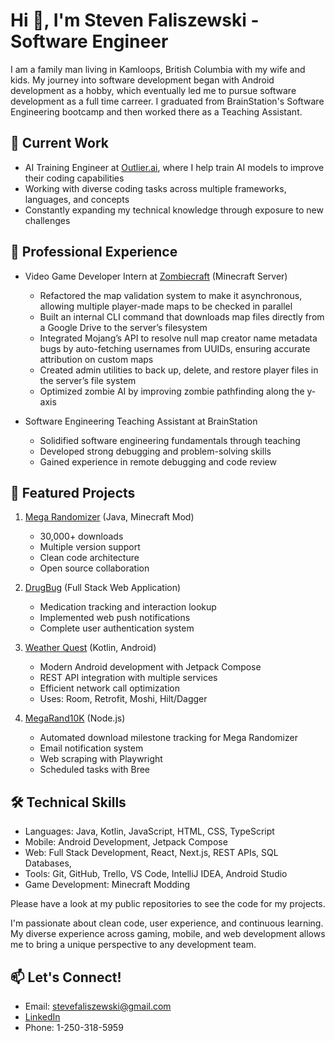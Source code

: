 # Hi 👋, I'm Steven Faliszewski - Software Engineer

I am a family man living in Kamloops, British Columbia with my wife and kids. My journey into software development began with Android development as a hobby, which eventually led me to pursue software development as a full time carreer. I graduated from BrainStation's Software Engineering bootcamp and then worked there as a Teaching Assistant. 

## 🔭 Current Work
- AI Training Engineer at [Outlier.ai](https://outlier.ai), where I help train AI models to improve their coding capabilities
- Working with diverse coding tasks across multiple frameworks, languages, and concepts
- Constantly expanding my technical knowledge through exposure to new challenges

## 💼 Professional Experience
- Video Game Developer Intern at [Zombiecraft](https://v2.zombiecraft.net) (Minecraft Server)
  - Refactored the map validation system to make it asynchronous, allowing multiple player-made maps to be checked in parallel
  - Built an internal CLI command that downloads map files directly from a Google Drive to the server’s filesystem
  - Integrated Mojang’s API to resolve null map creator name metadata bugs by auto-fetching usernames from UUIDs, ensuring accurate attribution on custom maps
  - Created admin utilities to back up, delete, and restore player files in the server’s file system
  - Optimized zombie AI by improving zombie pathfinding along the y-axis

- Software Engineering Teaching Assistant at BrainStation
  - Solidified software engineering fundamentals through teaching
  - Developed strong debugging and problem-solving skills
  - Gained experience in remote debugging and code review

## 🚀 Featured Projects
1. [Mega Randomizer](https://www.curseforge.com/minecraft/mc-mods/mega-randomizer) (Java, Minecraft Mod)
   - 30,000+ downloads
   - Multiple version support
   - Clean code architecture
   - Open source collaboration

2. [DrugBug](https://drugbug.netlify.app/) (Full Stack Web Application)
   - Medication tracking and interaction lookup
   - Implemented web push notifications
   - Complete user authentication system

3. [Weather Quest](https://play.google.com/store/apps/details?id=com.steve.weatherquest&hl=en_US) (Kotlin, Android)
   - Modern Android development with Jetpack Compose
   - REST API integration with multiple services
   - Efficient network call optimization
   - Uses: Room, Retrofit, Moshi, Hilt/Dagger

4. [MegaRand10K](https://github.com/stevefali/MegaRand10K) (Node.js)
   - Automated download milestone tracking for Mega Randomizer
   - Email notification system
   - Web scraping with Playwright
   - Scheduled tasks with Bree

## 🛠 Technical Skills
- Languages: Java, Kotlin, JavaScript, HTML, CSS, TypeScript
- Mobile: Android Development, Jetpack Compose
- Web: Full Stack Development, React, Next.js, REST APIs, SQL Databases,
- Tools: Git, GitHub, Trello, VS Code, IntelliJ IDEA, Android Studio
- Game Development: Minecraft Modding

Please have a look at my public repositories to see the code for my projects.

I'm passionate about clean code, user experience, and continuous learning. My diverse experience across gaming, mobile, and web development allows me to bring a unique perspective to any development team.

## 📫 Let's Connect!
- Email: stevefaliszewski@gmail.com
- [LinkedIn](https://www.linkedin.com/in/steven-faliszewski)
- Phone: 1-250-318-5959
